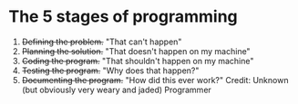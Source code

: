 # The 5 stages of programming
1. ~~Defining the problem.~~ "That can't happen"
2. ~~Planning the solution.~~ "That doesn't happen on my machine"
3. ~~Coding the program.~~ "That shouldn't happen on my machine"
4. ~~Testing the program.~~ "Why does that happen?" 
5. ~~Documenting the program.~~ "How did this ever work?"
Credit: Unknown (but obviously very weary and jaded) Programmer
